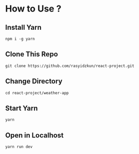 # How to Use ?

## Install Yarn

`npm i -g yarn`

## Clone This Repo

`git clone https://github.com/rasyidzkun/react-project.git `

## Change Directory

`cd react-project/weather-app`

## Start Yarn

`yarn`

## Open in Localhost

`yarn run dev`
